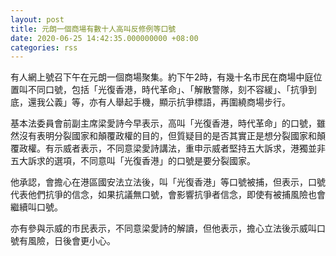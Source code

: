 ```yaml
---
layout: post
title: 元朗一個商場有數十人高叫反修例等口號
date: 2020-06-25 14:42:35.000000000 +08:00
categories: rss
---
```


有人網上號召下午在元朗一個商場聚集。約下午2時，有幾十名市民在商場中庭位置叫不同口號，包括「光復香港，時代革命」、「解散警隊，刻不容緩」、「抗爭到底，還我公義」等，亦有人舉起手機，顯示抗爭標語，再圍繞商場步行。

基本法委員會前副主席梁愛詩今早表示，高叫「光復香港，時代革命」的口號，雖然沒有表明分裂國家和顛覆政權的目的，但質疑目的是否其實正是想分裂國家和顛覆政權。有示威者表示，不同意梁愛詩講法，重申示威者堅持五大訴求，港獨並非五大訴求的選項，不同意叫「光復香港」的口號是要分裂國家。

他承認，會擔心在港區國安法立法後，叫「光復香港」等口號被捕，但表示，口號代表他們抗爭的信念，如果抗議無口號，會影響抗爭者信念，即使有被捕風險也會繼續叫口號。

亦有參與示威的市民表示，不同意梁愛詩的解讀，但他表示，擔心立法後示威叫口號有風險，日後會更小心。
